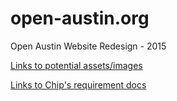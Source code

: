 # open-austin.org
Open Austin Website Redesign - 2015

[Links to potential assets/images](https://github.com/open-austin/OA-Website/wiki/Assets-&-Images-for-potential-use)

[Links to Chip's requirement docs](https://docs.google.com/document/d/1dgYQunemFzfGPpmc6jJz5L1sCm0m7f9ZemPT0z6FK2c)
